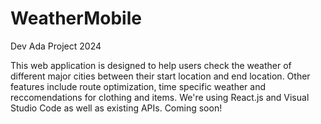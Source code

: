 # WeatherMobile
Dev Ada Project 2024

This web application is designed to help users check the weather of different major cities between their start location and end location.
Other features include route optimization, time specific weather and reccomendations for clothing and items.
We're using React.js and Visual Studio Code as well as existing APIs.
Coming soon!
